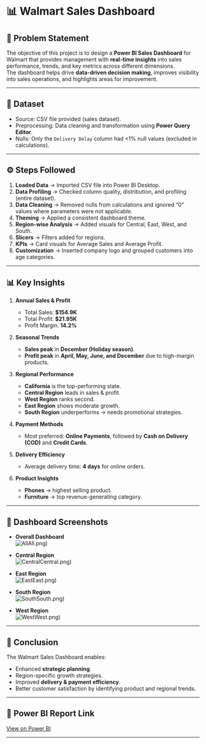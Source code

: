 # 📊 Walmart Sales Dashboard  

## 📝 Problem Statement  
The objective of this project is to design a **Power BI Sales Dashboard** for Walmart that provides management with **real-time insights** into sales performance, trends, and key metrics across different dimensions.  
The dashboard helps drive **data-driven decision making**, improves visibility into sales operations, and highlights areas for improvement.  

---

## 📂 Dataset  
- Source: CSV file provided (sales dataset).  
- Preprocessing: Data cleaning and transformation using **Power Query Editor**.  
- Nulls: Only the `Delivery Delay` column had <1% null values (excluded in calculations).  

---

## ⚙️ Steps Followed  

1. **Loaded Data** → Imported CSV file into Power BI Desktop.  
2. **Data Profiling** → Checked column quality, distribution, and profiling (entire dataset).  
3. **Data Cleaning** → Removed nulls from calculations and ignored “0” values where parameters were not applicable.  
4. **Theming** → Applied a consistent dashboard theme.  
5. **Region-wise Analysis** → Added visuals for Central, East, West, and South.  
6. **Slicers** → Filters added for regions.  
7. **KPIs** → Card visuals for Average Sales and Average Profit.  
8. **Customization** → Inserted company logo and grouped customers into age categories.  

---

## 📊 Key Insights  

1. **Annual Sales & Profit**  
   - Total Sales: **$154.9K**  
   - Total Profit: **$21.95K**  
   - Profit Margin: **14.2%**  

2. **Seasonal Trends**  
   - **Sales peak** in **December (Holiday season)**.  
   - **Profit peak** in **April, May, June, and December** due to high-margin products.  

3. **Regional Performance**  
   - **California** is the top-performing state.  
   - **Central Region** leads in sales & profit.  
   - **West Region** ranks second.  
   - **East Region** shows moderate growth.  
   - **South Region** underperforms → needs promotional strategies.  

4. **Payment Methods**  
   - Most preferred: **Online Payments**, followed by **Cash on Delivery (COD)** and **Credit Cards**.  

5. **Delivery Efficiency**  
   - Average delivery time: **4 days** for online orders.  

6. **Product Insights**  
   - **Phones** → highest selling product.  
   - **Furniture** → top revenue-generating category.  

---

## 📸 Dashboard Screenshots  

- **Overall Dashboard**  
  ![All](https://github.com/Krishnanu-nag/Walmart_Sales_Dashboard/blob/main/1)All.png)  

- **Central Region**  
  ![Central](https://github.com/Krishnanu-nag/Walmart_Sales_Dashboard/blob/main/2)Central.png)  

- **East Region**  
  ![East](https://github.com/Krishnanu-nag/Walmart_Sales_Dashboard/blob/main/3)East.png)  

- **South Region**  
  ![South](https://github.com/Krishnanu-nag/Walmart_Sales_Dashboard/blob/main/4)South.png)  

- **West Region**  
  ![West](https://github.com/Krishnanu-nag/Walmart_Sales_Dashboard/blob/main/5)West.png)  

---

## 🚀 Conclusion  
The Walmart Sales Dashboard enables:  
- Enhanced **strategic planning**.  
- Region-specific growth strategies.  
- Improved **delivery & payment efficiency**.  
- Better customer satisfaction by identifying product and regional trends.  

---

## 🔗 Power BI Report Link  
[View on Power BI](https://app.powerbi.com/)  

---
